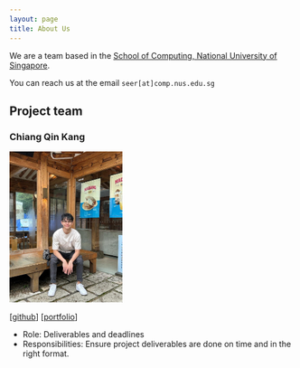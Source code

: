 ```yaml
---
layout: page
title: About Us
---
```


We are a team based in the [School of Computing, National University of Singapore](https://www.comp.nus.edu.sg).

You can reach us at the email `seer[at]comp.nus.edu.sg`

## Project team

### Chiang Qin Kang
<img src="images/chiangqinkang.png" width="200px">

[[github](http://github.com/chiangqinkang)]
[[portfolio](team/johndoe.md)]

* Role: Deliverables and deadlines
* Responsibilities: Ensure project deliverables are done on time and in the right format.
